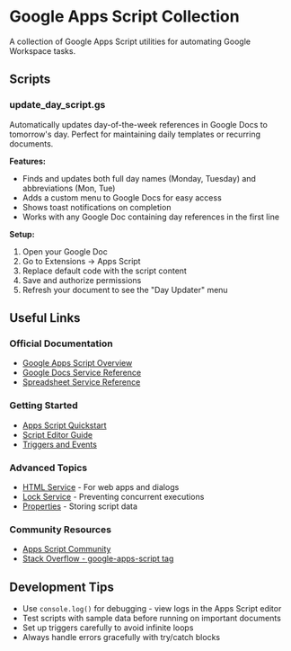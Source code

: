 # Google Apps Script Collection

A collection of Google Apps Script utilities for automating Google Workspace tasks.

## Scripts

### update_day_script.gs

Automatically updates day-of-the-week references in Google Docs to tomorrow's
day. Perfect for maintaining daily templates or recurring documents.

**Features:**

- Finds and updates both full day names (Monday, Tuesday) and abbreviations
  (Mon, Tue)
- Adds a custom menu to Google Docs for easy access
- Shows toast notifications on completion
- Works with any Google Doc containing day references in the first line

**Setup:**

1. Open your Google Doc
2. Go to Extensions → Apps Script
3. Replace default code with the script content
4. Save and authorize permissions
5. Refresh your document to see the "Day Updater" menu

## Useful Links

### Official Documentation

- [Google Apps Script Overview](https://developers.google.com/apps-script)
- [Google Docs Service Reference](https://developers.google.com/apps-script/reference/document)
- [Spreadsheet Service Reference](https://developers.google.com/apps-script/reference/spreadsheet)

### Getting Started

- [Apps Script Quickstart](https://developers.google.com/apps-script/quickstart)
- [Script Editor Guide](https://developers.google.com/apps-script/guides/script-editor)
- [Triggers and Events](https://developers.google.com/apps-script/guides/triggers)

### Advanced Topics

- [HTML Service](https://developers.google.com/apps-script/guides/html) -
  For web apps and dialogs
- [Lock Service](https://developers.google.com/apps-script/reference/lock) -
  Preventing concurrent executions
- [Properties](https://developers.google.com/apps-script/reference/properties) -
  Storing script data

### Community Resources

- [Apps Script Community](https://developers.google.com/apps-script/support)
- [Stack Overflow - google-apps-script tag](https://stackoverflow.com/questions/tagged/google-apps-script)

## Development Tips

- Use `console.log()` for debugging - view logs in the Apps Script editor
- Test scripts with sample data before running on important documents
- Set up triggers carefully to avoid infinite loops
- Always handle errors gracefully with try/catch blocks

